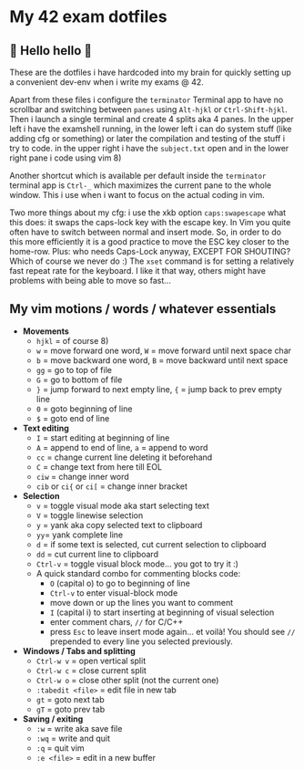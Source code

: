 # My 42 exam dotfiles

## 👋 **Hello hello** 👋

These are the dotfiles i have hardcoded into my brain for quickly setting up a
convenient dev-env when i write my exams @ 42. 

Apart from these files i configure the `terminator` Terminal app to have no
scrollbar and switching between `panes` using `Alt-hjkl` or `Ctrl-Shift-hjkl`.
Then i launch a single terminal and create 4 splits aka 4 panes. In the upper
left i have the examshell running, in the lower left i can do system stuff (like
adding cfg or something) or later the compilation and testing of the stuff i try
to code. in the upper right i have the `subject.txt` open and in the lower right
pane i code using vim 8)

Another shortcut which is available per default inside the `terminator` terminal
app is `Ctrl-_` which maximizes the current pane to the whole window. This i use
when i want to focus on the actual coding in vim.

Two more things about my cfg: i use the xkb option `caps:swapescape` what this does:
it swaps the caps-lock key with the escape key. In Vim you quite often have to
switch between normal and insert mode. So, in order to do this more efficiently
it is a good practice to move the ESC key closer to the home-row. Plus: who
needs Caps-Lock anyway, EXCEPT FOR SHOUTING? Which of course we never do :)
The `xset` command is for setting a relatively fast repeat rate for the
keyboard. I like it that way, others might have problems with being able to move
so fast...

## My **vim** motions / words / whatever essentials

- **Movements**
  - `hjkl` = of course 8)
  - `w` = move forward one word, `W` = move forward until next space char
  - `b` = move backward one word, `B` = move backward until next space
  - `gg` = go to top of file
  - `G` = go to bottom of file
  - `}` = jump forward to next empty line, `{` = jump back to prev empty line
  - `0` = goto beginning of line
  - `$` = goto end of line
- **Text editing**
  - `I` = start editing at beginning of line
  - `A` = append to end of line, `a` = append to word
  - `cc` = change current line deleting it beforehand
  - `C` = change text from here till EOL
  - `ciw` = change inner word
  - `cib` or `ci{` or `ci[` = change inner bracket
- **Selection**
  - `v` = toggle visual mode aka start selecting text
  - `V` = toggle linewise selection
  - `y` = yank aka copy selected text to clipboard
  - `yy`= yank complete line
  - `d` = if some text is selected, cut current selection to clipboard
  - `dd` = cut current line to clipboard
  - `Ctrl-v` = toggle visual block mode... you got to try it :)
  - A quick standard combo for commenting blocks code:
    - `O` (capital o) to go to beginning of line
    - `Ctrl-v` to enter visual-block mode
    - move down or up the lines you want to comment
    - `I` (capital i) to start inserting at beginning of visual selection
    - enter comment chars, `//` for C/C++
    - press `Esc` to leave insert mode again... et voilà! You should see `//`
      prepended to every line you selected previously.
- **Windows / Tabs and splitting**
  - `Ctrl-w v` = open vertical split
  - `Ctrl-w c` = close current split
  - `Ctrl-w o` = close other split (not the current one)
  - `:tabedit <file>` = edit file in new tab
  - `gt` = goto next tab
  - `gT` = goto prev tab
- **Saving / exiting**
  - `:w` = write aka save file
  - `:wq` = write and quit
  - `:q` = quit vim
  - `:e <file>` = edit <file> in a new buffer


